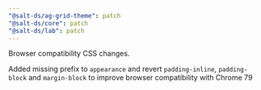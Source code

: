 ```yaml
---
"@salt-ds/ag-grid-theme": patch
"@salt-ds/core": patch
"@salt-ds/lab": patch
---
```


Browser compatibility CSS changes.

Added missing prefix to `appearance` and revert `padding-inline`, `padding-block` and `margin-block` to improve browser compatibility with Chrome 79
